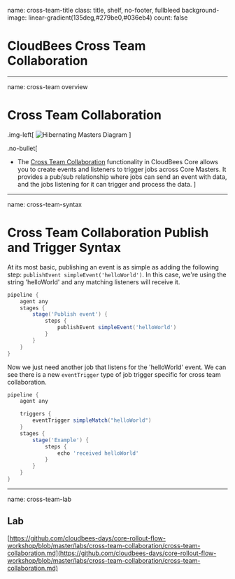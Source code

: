 name: cross-team-title
class: title, shelf, no-footer, fullbleed
background-image: linear-gradient(135deg,#279be0,#036eb4)
count: false

# CloudBees Cross Team Collaboration

---
name: cross-team overview

# Cross Team Collaboration

.img-left[
![Hibernating Masters Diagram](https://docs.cloudbees.com/docs/cloudbees-common/latest/_images/cross-team-collaboration-screenshots/cross-team-diagram.abf4b33.png)
]

.no-bullet[
* The [Cross Team Collaboration](https://docs.cloudbees.com/docs/cloudbees-core/2.204.2.2/cloud-admin-guide/cross-team-collaboration) functionality in CloudBees Core allows you to create events and listeners to trigger jobs across Core Masters. It provides a pub/sub relationship where jobs can send an event with data, and the jobs listening for it can trigger and process the data.
]

---
name: cross-team-syntax

# Cross Team Collaboration Publish and Trigger Syntax

At its most basic, publishing an event is as simple as adding the following step:
`publishEvent simpleEvent('helloWorld')`. In this case, we're using the string 'helloWorld' and any matching listeners will receive it.

```groovy
pipeline {
    agent any
    stages {
        stage('Publish event') {
            steps {
                publishEvent simpleEvent('helloWorld')
            }
        }
    }
}
```

Now we just need another job that listens for the 'helloWorld' event. We can see there is a new `eventTrigger` type of job trigger specific for cross team collaboration.

```groovy
pipeline {
    agent any

    triggers {
        eventTrigger simpleMatch("helloWorld")
    }
    stages {
        stage('Example') {
            steps {
                echo 'received helloWorld'
            }
        }
    }
}
```

---
name: cross-team-lab

## Lab  

[https://github.com/cloudbees-days/core-rollout-flow-workshop/blob/master/labs/cross-team-collaboration/cross-team-collaboration.md](https://github.com/cloudbees-days/core-rollout-flow-workshop/blob/master/labs/cross-team-collaboration/cross-team-collaboration.md)